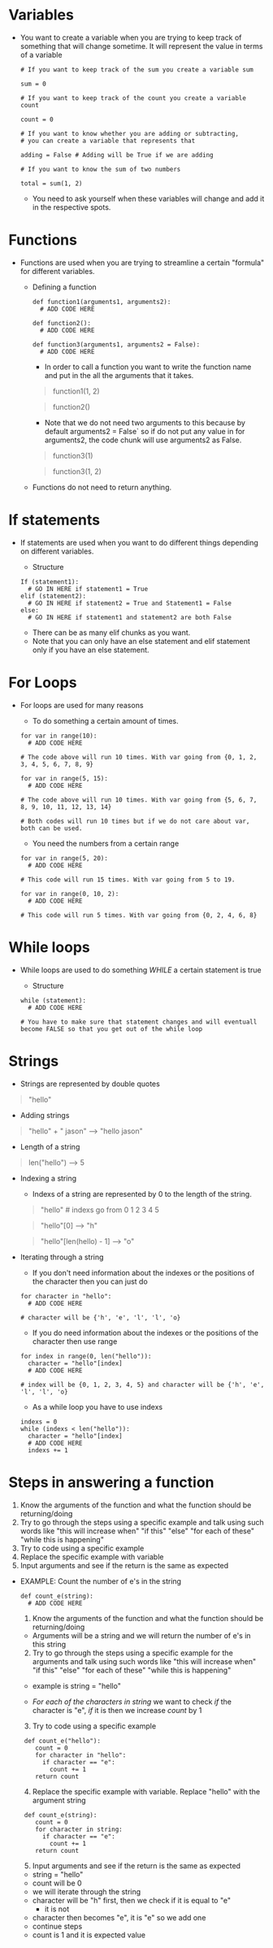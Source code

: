 # Variables

* You want to create a variable when you are trying to keep track of something that will change sometime. It will represent the value in terms of a variable

  ```
  # If you want to keep track of the sum you create a variable sum
  
  sum = 0

  # If you want to keep track of the count you create a variable count
  
  count = 0
  
  # If you want to know whether you are adding or subtracting,
  # you can create a variable that represents that
  
  adding = False # Adding will be True if we are adding
  
  # If you want to know the sum of two numbers
  
  total = sum(1, 2)
  ```

  - You need to ask yourself when these variables will change and add it in the respective spots.

# Functions

* Functions are used when you are trying to streamline a certain "formula" for different variables.
  - Defining a function
  
    ```
    def function1(arguments1, arguments2):
      # ADD CODE HERE
    
    def function2():
      # ADD CODE HERE
      
    def function3(arguments1, arguments2 = False):
      # ADD CODE HERE
    ```
    
    * In order to call a function you want to write the function name and put in the all the arguments that it takes.
    
    > function1(1, 2)
    
    > function2()
    
    
    * Note that we do not need two arguments to this because by default arguments2 = False` so if do not put any value in for arguments2, the code chunk will use arguments2 as False.
    
    > function3(1) 
    
    > function3(1, 2)
    
  - Functions do not need to return anything. 
  
# If statements

* If statements are used when you want to do different things depending on different variables.

  - Structure
  ```
  If (statement1):
    # GO IN HERE if statement1 = True
  elif (statement2):
    # GO IN HERE if statement2 = True and Statement1 = False
  else:
    # GO IN HERE if statement1 and statement2 are both False
  ```
  * There can be as many elif chunks as you want. 
  * Note that you can only have an else statement and elif statement only if you have an else statement. 
  
# For Loops

* For loops are used for many reasons
  - To do something a certain amount of times.
  ```
  for var in range(10):
    # ADD CODE HERE
    
  # The code above will run 10 times. With var going from {0, 1, 2, 3, 4, 5, 6, 7, 8, 9}
  
  for var in range(5, 15):
    # ADD CODE HERE
  
  # The code above will run 10 times. With var going from {5, 6, 7, 8, 9, 10, 11, 12, 13, 14}
  
  # Both codes will run 10 times but if we do not care about var, both can be used. 
  ```
  
  - You need the numbers from a certain range
  ```
  for var in range(5, 20):
    # ADD CODE HERE
  
  # This code will run 15 times. With var going from 5 to 19. 
  
  for var in range(0, 10, 2):
    # ADD CODE HERE
  
  # This code will run 5 times. With var going from {0, 2, 4, 6, 8}
  ```

# While loops

* While loops are used to do something *WHILE* a certain statement is true

  - Structure
  
  ```
  while (statement):
    # ADD CODE HERE
  
  # You have to make sure that statement changes and will eventuall become FALSE so that you get out of the while loop
  ```
  
# Strings

* Strings are represented by double quotes
> "hello"

  - Adding strings
  > "hello" + " jason" --> "hello jason"
  
  - Length of a string
  > len("hello") --> 5
  
  - Indexing a string
  
    * Indexs of a string are represented by 0 to the length of the string.
    > "hello" # indexs go from 0 1 2 3 4 5
    
    > "hello"[0] --> "h"
    
    > "hello"[len(hello) - 1] --> "o"
    
  - Iterating through a string
    * If you don't need information about the indexes or the positions of the character then you can just do
    
    ``` 
    for character in "hello":
      # ADD CODE HERE
    
    # character will be {'h', 'e', 'l', 'l', 'o}
    ```
    
    * If you do need information about the indexes or the positions of the character then use range
    
    ```
    for index in range(0, len("hello")):
      character = "hello"[index]
      # ADD CODE HERE
   
    # index will be {0, 1, 2, 3, 4, 5} and character will be {'h', 'e', 'l', 'l', 'o}
    ```
    
    * As a while loop you have to use indexs
    ```
    indexs = 0
    while (indexs < len("hello")):
      character = "hello"[index]
      # ADD CODE HERE
      indexs += 1
    ```
    
# Steps in answering a function
  
  1. Know the arguments of the function and what the function should be returning/doing
  2. Try to go through the steps using a specific example and talk using such words like "this will increase when" "if this" "else" "for each of these" "while this is happening"
  3. Try to code using a specific example
  4. Replace the specific example with variable
  5. Input arguments and see if the return is the same as expected

  * EXAMPLE: Count the number of e's in the string

    ```
    def count_e(string):
      # ADD CODE HERE
    ```

    1. Know the arguments of the function and what the function should be returning/doing
    
      - Arguments will be a string and we will return the number of e's in this string

    2. Try to go through the steps using a specific example for the arguments and talk using such words like "this will increase when" "if this" "else" "for each of these" "while this is happening"
      
      - example is string = "hello"
      
      - *For each of the characters in string* we want to check *if* the character is "e", *if* it is then we increase *count* by 1

    3. Try to code using a specific example
    
    ```
     def count_e("hello"):
        count = 0
        for character in "hello":
          if character == "e":
            count += 1
        return count
    ```

    4. Replace the specific example with variable. Replace "hello" with the argument string
    
    ```
     def count_e(string):
        count = 0
        for character in string:
          if character == "e":
            count += 1
        return count
    ```

    5. Input arguments and see if the return is the same as expected
      
      - string = "hello"
      - count will be 0
      - we will iterate through the string
      - character will be "h" first, then we check if it is equal to "e"
        - it is not
      - character then becomes "e", it is "e" so we add one
      - continue steps 
      - count is 1 and it is expected value





